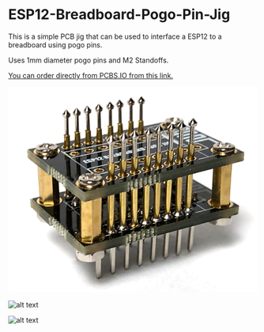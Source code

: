 # ESP12-Breadboard-Pogo-Pin-Jig
This is a simple PCB jig that can be used to interface a ESP12 to a breadboard using pogo pins.

Uses 1mm diameter pogo pins and M2 Standoffs.

[You can order directly from PCBS.IO from this link.](https://PCBs.io/share/8g7P3)

![alt text](https://raw.githubusercontent.com/Cyber-Cyber/ESP12-Breadboard-Pogo-Pin-Jig/master/Images/Jig.png?token=AShbRRL8dIOpypUONWVdQSi_1Bm9oaiVks5cp2pgwA%3D%3D)

![alt text](https://raw.githubusercontent.com/Cyber-Cyber/ESP12-Breadboard-Pogo-Pin-Jig/master/Images/Breadboard-1.png?token=AShbRbi2f7hQtJfRD1JDqefevvCoPaPPks5cp2qMwA%3D%3D)

![alt text](https://raw.githubusercontent.com/Cyber-Cyber/ESP12-Breadboard-Pogo-Pin-Jig/master/Images/Breadboard-2.png?token=AShbRYMcaeG03dk7C_mmLid6ypEYpwgwks5cp2qiwA%3D%3D)
